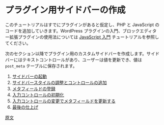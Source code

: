 <!-- 
# Creating a Sidebar for Your Plugin
 -->
# プラグイン用サイドバーの作成

<!-- 
This tutorial starts with you having an existing plugin setup and ready to add PHP and JavaScript code. Please, refer to [Getting started with JavaScript](/docs/how-to-guides/javascript/) tutorial for an introduction to WordPress plugins and how to use JavaScript to extend the block editor.

 In the next sections, you're going to create a custom sidebar for a plugin that contains a text control so the user can update a value that is stored in the `post_meta` table.
 -->
このチュートリアルはすでにプラグインがあると仮定し、PHP と JavaScript のコードを追加していきます。WordPress プラグインの入門、ブロックエディター拡張プラグインの使用法については [JavaScript 入門](https://ja.wordpress.org/team/handbook/block-editor/how-to-guides/javascript/) チュートリアルを参照してください。

次のセクション以降でプラグイン用のカスタムサイドバーを作成します。サイドバーにはテキストコントロールがあり、ユーザーは値を更新でき、値は `post_meta` テーブルに保存されます。

<!-- 
1. [Get a sidebar up and running](/docs/how-to-guides/sidebar-tutorial/plugin-sidebar-1-up-and-running.md)
2. [Tweak the sidebar style and add controls](/docs/how-to-guides/sidebar-tutorial/plugin-sidebar-2-styles-and-controls.md)
3. [Register a new meta field](/docs/how-to-guides/sidebar-tutorial/plugin-sidebar-3-register-meta.md)
4. [Initialize the input control with the meta field value](/docs/how-to-guides/sidebar-tutorial/plugin-sidebar-4-initialize-input.md)
5. [Update the meta field value when input's content changes](/docs/how-to-guides/sidebar-tutorial/plugin-sidebar-5-update-meta.md)
6. [Finishing touches](/docs/how-to-guides/sidebar-tutorial/plugin-sidebar-6-finishing-touches.md)
 -->
1. [サイドバーの起動](https://ja.wordpress.org/team/handbook/block-editor/how-to-guides/plugin-sidebar-0/plugin-sidebar-1-up-and-running/)
2. [サイドバースタイルの調整とコントロールの追加](https://ja.wordpress.org/team/handbook/block-editor/how-to-guides/plugin-sidebar-0/plugin-sidebar-2-styles-and-controls/)
3. [メタフィールドの登録](https://ja.wordpress.org/team/handbook/block-editor/how-to-guides/plugin-sidebar-0/plugin-sidebar-3-register-meta/)
4. [入力コントロールの初期化](https://ja.wordpress.org/team/handbook/block-editor/how-to-guides/plugin-sidebar-0/plugin-sidebar-4-initialize-input/)
5. [入力コントロールの変更でメタフィールドを更新する](https://ja.wordpress.org/team/handbook/block-editor/how-to-guides/plugin-sidebar-0/plugin-sidebar-5-update-meta/)
6. [最後の仕上げ](https://ja.wordpress.org/team/handbook/block-editor/how-to-guides/plugin-sidebar-0/plugin-sidebar-6-finishing-touches/)

[原文](https://github.com/WordPress/gutenberg/blob/trunk/docs/how-to-guides/sidebar-tutorial/plugin-sidebar-0.md)
